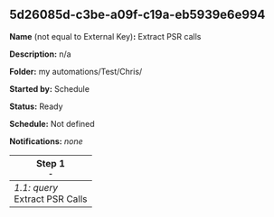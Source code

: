 ## 5d26085d-c3be-a09f-c19a-eb5939e6e994

**Name** (not equal to External Key)**:** Extract PSR calls

**Description:** n/a

**Folder:** my automations/Test/Chris/

**Started by:** Schedule

**Status:** Ready

**Schedule:** Not defined

**Notifications:** _none_


| Step 1<br>_<small>-</small>_ |
| --- |
| _1.1: query_<br>Extract PSR Calls |
